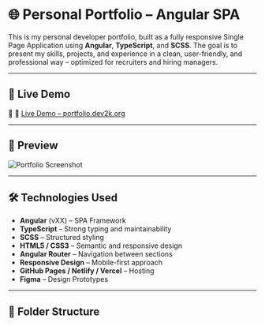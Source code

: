 # 🌐 Personal Portfolio – Angular SPA

This is my personal developer portfolio, built as a fully responsive Single Page Application using **Angular**, **TypeScript**, and **SCSS**. The goal is to present my skills, projects, and experience in a clean, user-friendly, and professional way – optimized for recruiters and hiring managers.

---

## 🚀 Live Demo

🔗 🔗 [Live Demo – portfolio.dev2k.org](https://portfolio.dev2k.org)

---

## 📸 Preview

![Portfolio Screenshot](./src/assets/img/preview.png)

---

## 🛠️ Technologies Used

- **Angular** (vXX) – SPA Framework
- **TypeScript** – Strong typing and maintainability
- **SCSS** – Structured styling
- **HTML5 / CSS3** – Semantic and responsive design
- **Angular Router** – Navigation between sections
- **Responsive Design** – Mobile-first approach
- **GitHub Pages / Netlify / Vercel** – Hosting
- **Figma** – Design Prototypes

---

## 📁 Folder Structure

